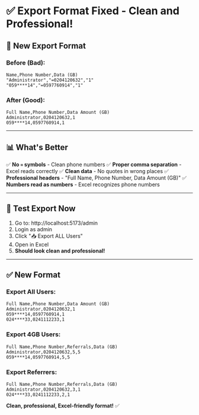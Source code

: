 # ✅ Export Format Fixed - Clean and Professional!

## 🎯 New Export Format

### Before (Bad):
```csv
Name,Phone Number,Data (GB)
"Administrator","=0204120632","1"
"059****14","=0597760914","1"
```

### After (Good):
```csv
Full Name,Phone Number,Data Amount (GB)
Administrator,0204120632,1
059****14,0597760914,1
```

---

## 📊 What's Better

✅ **No `=` symbols** - Clean phone numbers
✅ **Proper comma separation** - Excel reads correctly
✅ **Clean data** - No quotes in wrong places
✅ **Professional headers** - "Full Name, Phone Number, Data Amount (GB)"
✅ **Numbers read as numbers** - Excel recognizes phone numbers

---

## 🧪 Test Export Now

1. Go to: http://localhost:5173/admin
2. Login as admin
3. Click "📥 Export ALL Users"
4. Open in Excel
5. **Should look clean and professional!**

---

## ✅ New Format

### Export All Users:
```
Full Name,Phone Number,Data Amount (GB)
Administrator,0204120632,1
059****14,0597760914,1
024****33,0241112233,1
```

### Export 4GB Users:
```
Full Name,Phone Number,Referrals,Data (GB)
Administrator,0204120632,5,5
059****14,0597760914,5,5
```

### Export Referrers:
```
Full Name,Phone Number,Referrals,Data (GB)
Administrator,0204120632,3,1
024****33,0241112233,2,1
```

**Clean, professional, Excel-friendly format!** ✅
